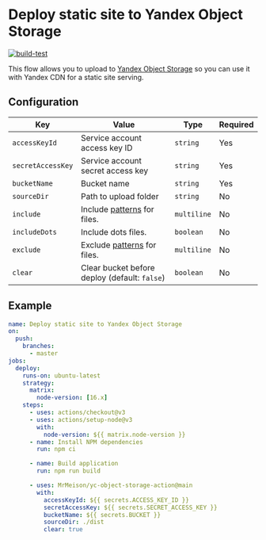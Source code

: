 # Deploy static site to Yandex Object Storage

[![build-test](https://github.com/MrMeison/yc-object-storage-action/actions/workflows/test.yml/badge.svg)](https://github.com/MrMeison/yc-object-storage-action/actions/workflows/test.yml)

This flow allows you to upload to
[Yandex Object Storage](https://cloud.yandex.ru/docs/storage/operations/hosting/setup)
so you can use it with Yandex CDN for a static site serving.

## Configuration

| Key               | Value                                                                             | Type        | Required |
| ----------------- | --------------------------------------------------------------------------------- | ----------- | -------- |
| `accessKeyId`     | Service account access key ID                                                    | `string`    | Yes      |
| `secretAccessKey` | Service account secret access key                                                 | `string`    | Yes      |
| `bucketName`      | Bucket name                                                                       | `string`    | Yes      |
| `sourceDir`       | Path to upload folder                                                             | `string`    | No       |
| `include`         | Include [patterns](https://github.com/mrmlnc/fast-glob#pattern-syntax) for files. | `multiline` | No       |
| `includeDots`     | Include dots files.                                                               | `boolean`   | No       |
| `exclude`         | Exclude [patterns](https://github.com/mrmlnc/fast-glob#pattern-syntax) for files. | `multiline` | No       |
| `clear`           | Clear bucket before deploy (default: `false`)                                     | `boolean`   | No       |

## Example

```yaml
name: Deploy static site to Yandex Object Storage
on:
  push:
    branches:
      - master
jobs:
  deploy:
    runs-on: ubuntu-latest
    strategy:
      matrix:
        node-version: [16.x]
    steps:
      - uses: actions/checkout@v3
      - uses: actions/setup-node@v3
        with:
          node-version: ${{ matrix.node-version }}
      - name: Install NPM dependencies
        run: npm ci

      - name: Build application
        run: npm run build

      - uses: MrMeison/yc-object-storage-action@main
        with:
          accessKeyId: ${{ secrets.ACCESS_KEY_ID }}
          secretAccessKey: ${{ secrets.SECRET_ACCESS_KEY }}
          bucketName: ${{ secrets.BUCKET }}
          sourceDir: ./dist
          clear: true
```

